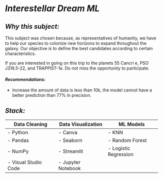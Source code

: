 # ***Interestellar Dream ML***

## ***Why this subject:***

This subject was chosen because, as representatives of humanity, we have to help our species to colonize new horizons to expand throughout the galaxy. Our objective is to define the best candidates according to certain characteristics.

If you are interested in going on this trip to the planets 55 Cancri e, PSO J318.5-22, and TRAPPIST-1e. Do not miss the opportunity to participate.

#### ***Recommendations:***
- Increase the amount of data is less than 10k, the model cannot have a better prediction than 77% in precision.

## ***Stack:***

| **Data Cleaning**  |**Data Visualization**|     **ML Models**    |
|--------------------|----------------------|----------------------|
|- Python            |- Canva               |- KNN                 |
|- Pandas            |- Seaborn             |- Random Forest       |
|- NumPy             |- Streamlit           |- Logistic Regression |
|- Visual Studio Code|- Jupyter Notebook    |                      |
